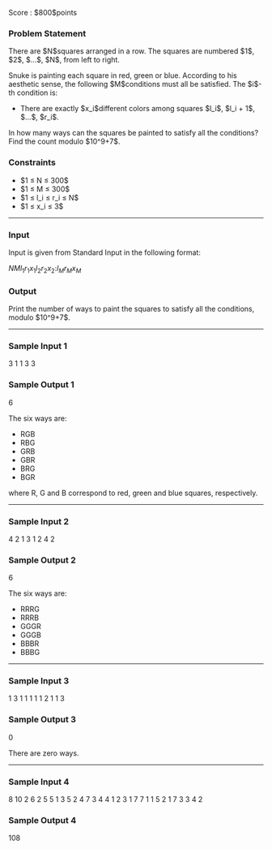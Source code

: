
<div>

<span>

<span>

<p>
Score : $800$points
</p>

<div>

<section>

### **Problem Statement**

<p>
There are $N$squares arranged in a row.
The squares are numbered $1$, $2$, $...$, $N$, from left to right.
</p>

<p>
Snuke is painting each square in red, green or blue.
According to his aesthetic sense, the following $M$conditions must all be satisfied.
The $i$-th condition is:
</p>

<ul>

<li>
There are exactly $x_i$different colors among squares $l_i$, $l_i + 1$, $...$, $r_i$.
</li>

</ul>

<p>
In how many ways can the squares be painted to satisfy all the conditions?
Find the count modulo $10^9+7$.
</p>

</section>

</div>

<div>

<section>

### **Constraints**

<ul>

<li>
$1 ≤ N ≤ 300$
</li>

<li>
$1 ≤ M ≤ 300$
</li>

<li>
$1 ≤ l_i ≤ r_i ≤ N$
</li>

<li>
$1 ≤ x_i ≤ 3$
</li>

</ul>

</section>

</div>

---

<div>

<div>

<section>

### **Input**

<p>
Input is given from Standard Input in the following format:
</p>

<div>

$N$$M$$l_1$$r_1$$x_1$$l_2$$r_2$$x_2$$:$$l_M$$r_M$$x_M$
</div>

</section>

</div>

<div>

<section>

### **Output**

<p>
Print the number of ways to paint the squares to satisfy all the conditions, modulo $10^9+7$.
</p>

</section>

</div>

</div>

---

<div>

<section>

### **Sample Input 1**

<div>

3 1
1 3 3

</div>

</section>

</div>

<div>

<section>

### **Sample Output 1**

<div>

6

</div>

<p>
The six ways are:
</p>

<ul>

<li>
RGB
</li>

<li>
RBG
</li>

<li>
GRB
</li>

<li>
GBR
</li>

<li>
BRG
</li>

<li>
BGR
</li>

</ul>

<p>
where R, G and B correspond to red, green and blue squares, respectively.
</p>

</section>

</div>

---

<div>

<section>

### **Sample Input 2**

<div>

4 2
1 3 1
2 4 2

</div>

</section>

</div>

<div>

<section>

### **Sample Output 2**

<div>

6

</div>

<p>
The six ways are:
</p>

<ul>

<li>
RRRG
</li>

<li>
RRRB
</li>

<li>
GGGR
</li>

<li>
GGGB
</li>

<li>
BBBR
</li>

<li>
BBBG
</li>

</ul>

</section>

</div>

---

<div>

<section>

### **Sample Input 3**

<div>

1 3
1 1 1
1 1 2
1 1 3

</div>

</section>

</div>

<div>

<section>

### **Sample Output 3**

<div>

0

</div>

<p>
There are zero ways.
</p>

</section>

</div>

---

<div>

<section>

### **Sample Input 4**

<div>

8 10
2 6 2
5 5 1
3 5 2
4 7 3
4 4 1
2 3 1
7 7 1
1 5 2
1 7 3
3 4 2

</div>

</section>

</div>

<div>

<section>

### **Sample Output 4**

<div>

108

</div>

</section>

</div>

</span>

</span>

</div>
